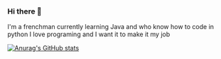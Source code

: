 ### Hi there 👋

I'm a frenchman currently learning Java and who know how to code in python
I love programing and I want it to make it my job

[![Anurag's GitHub stats](https://github-readme-stats.vercel.app/api?username=Noruaric&show_icons=true&theme=tokyonight&count_private=true)](https://github.com/anuraghazra/github-readme-stats)
